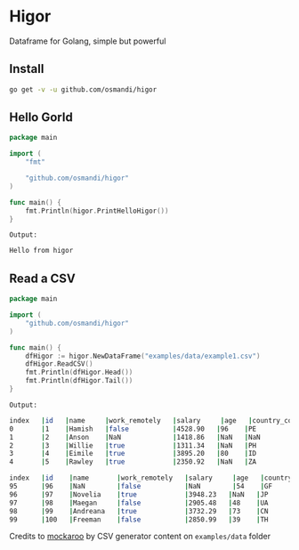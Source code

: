 # Higor

Dataframe for Golang, simple but powerful

## Install

```Bash
go get -v -u github.com/osmandi/higor
```

## Hello Gorld

```Go
package main

import (
	"fmt"

	"github.com/osmandi/higor"
)

func main() {
	fmt.Println(higor.PrintHelloHigor())
}
```

`Output:`
```Bash
Hello from higor
```

## Read a CSV

```Go
package main

import (
	"github.com/osmandi/higor"
)

func main() {
    dfHigor := higor.NewDataFrame("examples/data/example1.csv")
    dfHigor.ReadCSV()
	fmt.Println(dfHigor.Head())	
	fmt.Println(dfHigor.Tail())
}
```
`Output:`
```Bash
index   |id   |name     |work_remotely   |salary     |age   |country_code
0       |1    |Hamish   |false           |4528.90   |96    |PE
1       |2    |Anson    |NaN             |1418.86   |NaN   |NaN
2       |3    |Willie   |true            |1311.34   |NaN   |PH
3       |4    |Eimile   |true            |3895.20   |80    |ID
4       |5    |Rawley   |true            |2350.92   |NaN   |ZA

index   |id    |name       |work_remotely   |salary     |age   |country_code
95      |96    |NaN        |false           |NaN        |54    |GF
96      |97    |Novelia    |true            |3948.23   |NaN   |JP
97      |98    |Maegan     |false           |2905.48   |48    |UA
98      |99    |Andreana   |true            |3732.29   |73    |CN
99      |100   |Freeman    |false           |2850.99   |39    |TH
```

Credits to [mockaroo](https://www.mockaroo.com/) by CSV generator content on `examples/data` folder